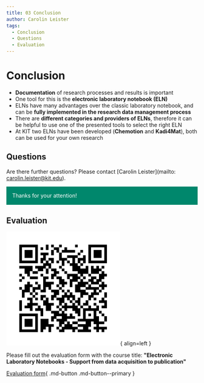 ```yaml
---
title: 03 Conclusion
author: Carolin Leister
tags:
  - Conclusion
  - Questions
  - Evaluation
---
```


# Conclusion

- **Documentation** of research processes and results is important
- One tool for this is the **electronic laboratory notebook (ELN)**
- ELNs have many advantages over the classic laboratory notebook, and can be **fully implemented in the research data management process**
- There are **different categories and providers of ELNs**, therefore it can be helpful to use one of the presented tools to select the right ELN
- At KIT two ELNs have been developed (**Chemotion** and **Kadi4Mat**), both can be used for your own research

## Questions

Are there further questions? Please contact [Carolin Leister](mailto: carolin.leister@kit.edu).

<div class="warning" style='padding:0.1em; background-color:#00876C; color:#FFFFFF'>
<span>
<p style='margin-left:1em;'>
Thanks for your attention!
</p>
</span>
</div>

## Evaluation



![QR Code for Evaluation](attachments/Evaluation_en.png){ align=left }

Please fill out the evaluation form with the course title: **"Electronic Laboratory Notebooks - Support from data acquisition to publication"**

[Evaluation form](https://www.bibliothek.kit.edu/english/evaluation-event.php){ .md-button .md-button--primary }





